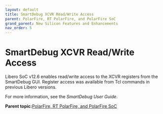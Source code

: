 ```yaml
---
layout: default
title: SmartDebug XCVR Read/Write Access
parent: PolarFire, RT PolarFire, and PolarFire SoC
grand_parent: New Silicon Features and Enhancements
nav_order: 5
---
```



# SmartDebug XCVR Read/Write Access

Libero SoC v12.6 enables read/write access to the XCVR registers from the SmartDebug GUI. Register access was available from Tcl commands in previous Libero versions.

For more information, see the *SmartDebug User Guide*.

**Parent topic:**[PolarFire, RT PolarFire, and PolarFire SoC](GUID-FD2E56AA-67B5-4642-BA0B-63904E515EA3.md)

